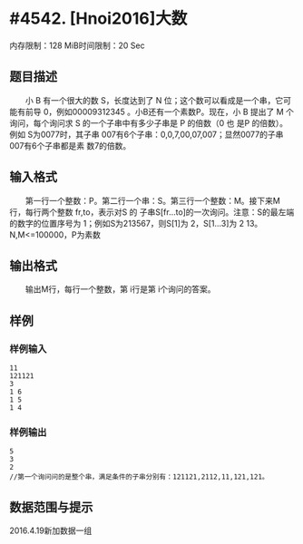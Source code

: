 # #4542. [Hnoi2016]大数

内存限制：128 MiB时间限制：20 Sec

## 题目描述

　　小 B 有一个很大的数 S，长度达到了 N 位；这个数可以看成是一个串，它可能有前导 0，例如00009312345
。小B还有一个素数P。现在，小 B 提出了 M 个询问，每个询问求 S 的一个子串中有多少子串是 P 的倍数（0 也
是P 的倍数）。例如 S为0077时，其子串 007有6个子串：0,0,7,00,07,007；显然0077的子串007有6个子串都是素
数7的倍数。

## 输入格式

　　第一行一个整数：P。第二行一个串：S。第三行一个整数：M。接下来M行，每行两个整数 fr,to，表示对S 的
子串S[fr&hellip;to]的一次询问。注意：S的最左端的数字的位置序号为 1；例如S为213567，则S[1]为 2，S[1&hellip;3]为 2
13。N,M<=100000，P为素数

## 输出格式

　　输出M行，每行一个整数，第 i行是第 i个询问的答案。

## 样例

### 样例输入

    
    11 
    121121 
    3 
    1 6 
    1 5 
    1 4 
    

### 样例输出

    
    5
    3
    2
    //第一个询问问的是整个串，满足条件的子串分别有：121121,2112,11,121,121。
    

## 数据范围与提示

 2016.4.19新加数据一组
